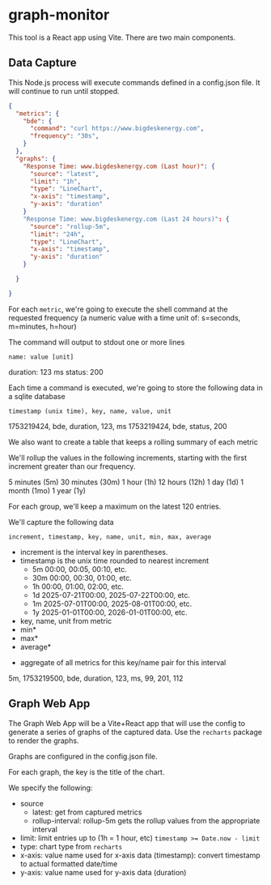 # graph-monitor

This tool is a React app using Vite. There are two main components.

## Data Capture

This Node.js process will execute commands defined in a config.json file. It will continue to run until stopped.

```json
{
  "metrics": {
    "bde": {
      "command": "curl https://www.bigdeskenergy.com",
      "frequency": "30s",
    }
  },
  "graphs": {
    "Response Time: www.bigdeskenergy.com (Last hour)": {
      "source": "latest",
      "limit": "1h",
      "type": "LineChart",
      "x-axis": "timestamp",
      "y-axis": "duration"
    }
    "Response Time: www.bigdeskenergy.com (Last 24 hours)": {
      "source": "rollup-5m",
      "limit": "24h",
      "type": "LineChart",
      "x-axis": "timestamp",
      "y-axis": "duration"
    }

  }

}
```
For each `metric`, we're going to execute the shell command at the requested frequency (a numeric value with a time unit of: s=seconds, m=minutes, h=hour)

The command will output to stdout one or more lines
```
name: value [unit]
```
<example>
duration: 123 ms
status: 200
</example>

Each time a command is executed, we're going to store the following data in a sqlite database
```
timestamp (unix time), key, name, value, unit
```
<example>
1753219424, bde, duration, 123, ms
1753219424, bde, status, 200
</example>

We also want to create a table that keeps a rolling summary of each metric

We'll rollup the values in the following increments, starting with the first increment greater than our frequency.

5 minutes (5m)
30 minutes (30m)
1 hour (1h)
12 hours (12h)
1 day (1d)
1 month (1mo)
1 year (1y)

For each group, we'll keep a maximum on the latest 120 entries.

We'll capture the following data
```
increment, timestamp, key, name, unit, min, max, average
```
- increment is the interval key in parentheses.
- timestamp is the unix time rounded to nearest increment
    - 5m 00:00, 00:05, 00:10, etc.
    - 30m 00:00, 00:30, 01:00, etc.
    - 1h 00:00, 01:00, 02:00, etc.
    - 1d 2025-07-21T00:00, 2025-07-22T00:00, etc.
    - 1m 2025-07-01T00:00, 2025-08-01T00:00, etc.
    - 1y 2025-01-01T00:00, 2026-01-01T00:00, etc.
- key, name, unit from metric
- min*
- max*
- average*

* aggregate of all metrics for this key/name pair for this interval

<example>
5m, 1753219500, bde, duration, 123, ms, 99, 201, 112
<example>


## Graph Web App

The Graph Web App will be a Vite+React app that will use the config to generate a series
of graphs of the captured data. Use the `recharts` package to render the graphs.

Graphs are configured in the config.json file.

For each graph, the key is the title of the chart.

We specify the following:

- source
    - latest: get from captured metrics
    - rollup-interval: rollup-5m gets the rollup values from the appropriate interval
- limit: limit entries up to (1h = 1 hour, etc) `timestamp >= Date.now - limit`
- type: chart type from `recharts`
- x-axis: value name used for x-axis data (timestamp): convert timestamp to actual formatted date/time
- y-axis: value name used for y-axis data (duration)

